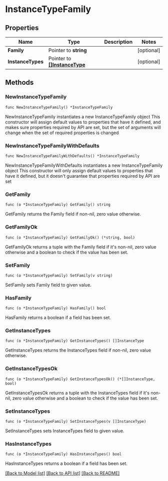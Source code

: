 # InstanceTypeFamily

## Properties

Name | Type | Description | Notes
------------ | ------------- | ------------- | -------------
**Family** | Pointer to **string** |  | [optional] 
**InstanceTypes** | Pointer to [**[]InstanceType**](InstanceType.md) |  | [optional] 

## Methods

### NewInstanceTypeFamily

`func NewInstanceTypeFamily() *InstanceTypeFamily`

NewInstanceTypeFamily instantiates a new InstanceTypeFamily object
This constructor will assign default values to properties that have it defined,
and makes sure properties required by API are set, but the set of arguments
will change when the set of required properties is changed

### NewInstanceTypeFamilyWithDefaults

`func NewInstanceTypeFamilyWithDefaults() *InstanceTypeFamily`

NewInstanceTypeFamilyWithDefaults instantiates a new InstanceTypeFamily object
This constructor will only assign default values to properties that have it defined,
but it doesn't guarantee that properties required by API are set

### GetFamily

`func (o *InstanceTypeFamily) GetFamily() string`

GetFamily returns the Family field if non-nil, zero value otherwise.

### GetFamilyOk

`func (o *InstanceTypeFamily) GetFamilyOk() (*string, bool)`

GetFamilyOk returns a tuple with the Family field if it's non-nil, zero value otherwise
and a boolean to check if the value has been set.

### SetFamily

`func (o *InstanceTypeFamily) SetFamily(v string)`

SetFamily sets Family field to given value.

### HasFamily

`func (o *InstanceTypeFamily) HasFamily() bool`

HasFamily returns a boolean if a field has been set.

### GetInstanceTypes

`func (o *InstanceTypeFamily) GetInstanceTypes() []InstanceType`

GetInstanceTypes returns the InstanceTypes field if non-nil, zero value otherwise.

### GetInstanceTypesOk

`func (o *InstanceTypeFamily) GetInstanceTypesOk() (*[]InstanceType, bool)`

GetInstanceTypesOk returns a tuple with the InstanceTypes field if it's non-nil, zero value otherwise
and a boolean to check if the value has been set.

### SetInstanceTypes

`func (o *InstanceTypeFamily) SetInstanceTypes(v []InstanceType)`

SetInstanceTypes sets InstanceTypes field to given value.

### HasInstanceTypes

`func (o *InstanceTypeFamily) HasInstanceTypes() bool`

HasInstanceTypes returns a boolean if a field has been set.


[[Back to Model list]](../README.md#documentation-for-models) [[Back to API list]](../README.md#documentation-for-api-endpoints) [[Back to README]](../README.md)


